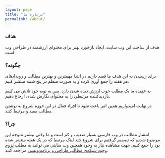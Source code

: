 ```yaml
---
layout: page
title: "درباره ما"
permalink: /about/
---
```

### هدف
هدف از ساخت این وب سایت، ایجاد بازخورد بهتر برای محتوای ارزشمند در طراحی وب است.

### چگونه؟
برای رسیدن به این هدف ما قصد داریم در ابتدا مهمترین و بهترین مطالب و رویدادهای هر هفته را جمع آوری کرده و به صورت منظم در پنج شنبه منتشر کنیم.

به عقیده ما یک مطلب خوب ارزش دیده شدن دارد. پس به نوبه خود تلاش می کنیم بازدیدکننده مرتبطی را به محتوای نگارش شده، ارجاع دهیم.

در نهایت امیدواریم همین امر باعث شود تا افراد فعال در این حوزه شروع به نوشتن مطالب مفید و مرتبط کنند.

### چرا؟
انتشار مطالب در وب فارسی بسیار ضعیف و کم است و ما وقتی بیشتر متوجه این موضوع شدیم که تصمیم گرفتیم برای شروع چند لینک مرتبط که در یک هفته منتشر شده بود را جمع کنیم. جهت مشاهده نیاز به وجود همچین وب سایتی می توانید به مطلب [لزوم وجود شبکه‌ی مطالب طراحی و برنامه‌نویسی](http://front-end.ir/general/why-we-need-a-network-for-ui-ux-and-programming-resources/) مراجعه کنید.
